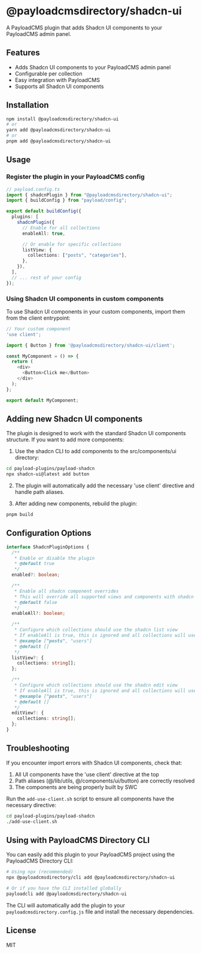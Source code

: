 # @payloadcmsdirectory/shadcn-ui

A PayloadCMS plugin that adds Shadcn UI components to your PayloadCMS admin panel.

## Features

- Adds Shadcn UI components to your PayloadCMS admin panel
- Configurable per collection
- Easy integration with PayloadCMS
- Supports all Shadcn UI components

## Installation

```bash
npm install @payloadcmsdirectory/shadcn-ui
# or
yarn add @payloadcmsdirectory/shadcn-ui
# or
pnpm add @payloadcmsdirectory/shadcn-ui
```

## Usage

### Register the plugin in your PayloadCMS config

```typescript
// payload.config.ts
import { shadcnPlugin } from "@payloadcmsdirectory/shadcn-ui";
import { buildConfig } from "payload/config";

export default buildConfig({
  plugins: [
    shadcnPlugin({
      // Enable for all collections
      enableAll: true,

      // Or enable for specific collections
      listView: {
        collections: ["posts", "categories"],
      },
    }),
  ],
  // ... rest of your config
});
```

### Using Shadcn UI components in custom components

To use Shadcn UI components in your custom components, import them from the client entrypoint:

```typescript
// Your custom component
'use client';

import { Button } from '@payloadcmsdirectory/shadcn-ui/client';

const MyComponent = () => {
  return (
    <div>
      <Button>Click me</Button>
    </div>
  );
};

export default MyComponent;
```

## Adding new Shadcn UI components

The plugin is designed to work with the standard Shadcn UI components structure. If you want to add more components:

1. Use the shadcn CLI to add components to the src/components/ui directory:

```bash
cd payload-plugins/payload-shadcn
npx shadcn-ui@latest add button
```

2. The plugin will automatically add the necessary 'use client' directive and handle path aliases.

3. After adding new components, rebuild the plugin:

```bash
pnpm build
```

## Configuration Options

```typescript
interface ShadcnPluginOptions {
  /**
   * Enable or disable the plugin
   * @default true
   */
  enabled?: boolean;

  /**
   * Enable all shadcn component overrides
   * This will override all supported views and components with shadcn versions
   * @default false
   */
  enableAll?: boolean;

  /**
   * Configure which collections should use the shadcn list view
   * If enableAll is true, this is ignored and all collections will use shadcn list view
   * @example ["posts", "users"]
   * @default []
   */
  listView?: {
    collections: string[];
  };

  /**
   * Configure which collections should use the shadcn edit view
   * If enableAll is true, this is ignored and all collections will use shadcn edit view
   * @example ["posts", "users"]
   * @default []
   */
  editView?: {
    collections: string[];
  };
}
```

## Troubleshooting

If you encounter import errors with Shadcn UI components, check that:

1. All UI components have the 'use client' directive at the top
2. Path aliases (@/lib/utils, @/components/ui/button) are correctly resolved
3. The components are being properly built by SWC

Run the `add-use-client.sh` script to ensure all components have the necessary directive:

```bash
cd payload-plugins/payload-shadcn
./add-use-client.sh
```

## Using with PayloadCMS Directory CLI

You can easily add this plugin to your PayloadCMS project using the PayloadCMS Directory CLI:

```bash
# Using npx (recommended)
npx @payloadcmsdirectory/cli add @payloadcmsdirectory/shadcn-ui

# Or if you have the CLI installed globally
payloadcli add @payloadcmsdirectory/shadcn-ui
```

The CLI will automatically add the plugin to your `payloadcmsdirectory.config.js` file and install the necessary dependencies.

## License

MIT

